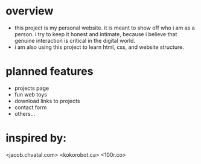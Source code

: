 # overview
- this project is my personal website. it is meant to show off who i am as a
  person. i try to keep it honest and intimate, because i believe that genuine
  interaction is critical in the digital world.
- i am also using this project to learn html, css, and website structure.
# planned features
- projects page
- fun web toys
- download links to projects
- contact form
- others...

# inspired by:
<jacob.chvatal.com>
<kokorobot.ca>
<100r.co>
